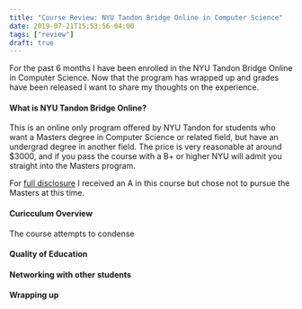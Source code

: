 ```yaml
---
title: "Course Review: NYU Tandon Bridge Online in Computer Science"
date: 2019-07-21T15:53:56-04:00
tags: ["review"]
draft: true
---
```


For the past 6 months I have been enrolled in the NYU Tandon Bridge Online in Computer Science.
Now that the program has wrapped up and grades have been released I want to share my thoughts
on the experience.

#### What is NYU Tandon Bridge Online?

This is an online only program offered by NYU Tandon for students who want a Masters degree
in Computer Science or related field, but have an undergrad degree in another field. The price
is very reasonable at around $3000, and if you pass the course with a B+ or higher NYU will
admit you straight into the Masters program.

For [full disclosure](https://jaxenter.com/10-sql-tricks-that-you-didnt-think-were-possible-125934.html)
I received an A in this course but chose not to pursue the Masters at this time.

#### Curicculum Overview

The course attempts to condense

#### Quality of Education


#### Networking with other students


#### Wrapping up


